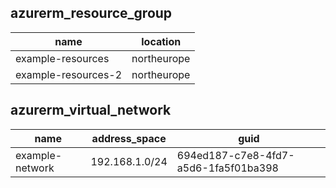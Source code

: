 ## azurerm_resource_group
|name|location|
|-|-|
|example-resources|northeurope|
|example-resources-2|northeurope|
## azurerm_virtual_network
|name|address_space|guid|
|-|-|-|
|example-network|192.168.1.0/24|694ed187-c7e8-4fd7-a5d6-1fa5f01ba398|
